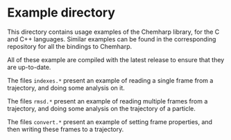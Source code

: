 # Example directory

This directory contains usage examples of the Chemharp library, for the C and C++
languages. Similar examples can be found in the corresponding repository for
all the bindings to Chemharp.

All of these example are compiled with the latest release to ensure that they are
up-to-date.

The files `indexes.*` present an example of reading a single frame from a
trajectory, and doing some analysis on it.

The files `rmsd.*` present an example of reading multiple frames from a
trajectory, and doing some analysis on the trajectory of a particle.

The files `convert.*` present an example of setting frame properties, and then
writing these frames to a trajectory.
